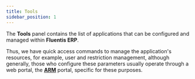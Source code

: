 ```yaml
---
title: Tools
sidebar_position: 1
---
```


The **Tools** panel contains the list of applications that can be configured and managed within **Fluentis ERP**.

Thus, we have quick access commands to manage the application's resources, for example, user and restriction management, although generally, those who configure these parameters usually operate through a web portal, the [**ARM**](https://docs.fluentis.com/Arm/) portal, specific for these purposes.